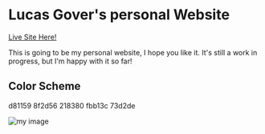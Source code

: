 # Lucas Gover's personal Website
[Live Site Here!](https://www.lucasgover.com)

This is going to be my personal website, I hope you like it.
It's still a work in progress, but I'm happy with it so far!

## Color Scheme
d81159
8f2d56
218380
fbb13c
73d2de

<img alt="my image" src="https://raw.githubusercontent.com/lwgover/personal-website/main/color-scheme.svg?example=foo&sanitize=true">

